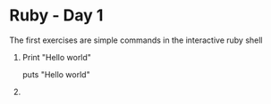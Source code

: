 Ruby - Day 1
============

The first exercises are simple commands in the interactive ruby shell

1. Print "Hello world"

	puts "Hello world"

2. 
